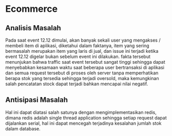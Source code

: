 # Ecommerce


## Analisis Masalah

Pada saat event 12.12 dimulai, akan banyak sekali user yang mengakses / membeli item di aplikasi, diketahui dalam faktanya, item yang sering bermasalah merupakan item yang laris di jual, dan issue ini terjadi ketika event 12.12 digelar bukan sebelum event ini dilakukan. fakta tersebut menunjukan bahwa traffic saat event tersebut sangat tinggi sehingga dapat menyebabkan kesamaan waktu saat beberapa user bertransaksi di aplikasi dan semua request tersebut di proses oleh server tanpa memperhatikan berapa stok yang tersedia sehingga terjadi oversold, maka kemungkinan salah pencatatan stock dapat terjadi bahkan mencapai nilai negatif.

## Antisipasi Masalah

Hal ini dapat diatasi salah satunya dengan mengimplementasikan redis, dimana redis adalah single thread application sehingga setiap request dapat dijalankan serial, hal ini dapat mencegah terjadinya kesalahan jumlah stok dalam database.
